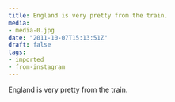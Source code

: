 ```yaml
---
title: England is very pretty from the train.
media:
- media-0.jpg
date: "2011-10-07T15:13:51Z"
draft: false
tags:
- imported
- from-instagram
---
```

England is very pretty from the train.
